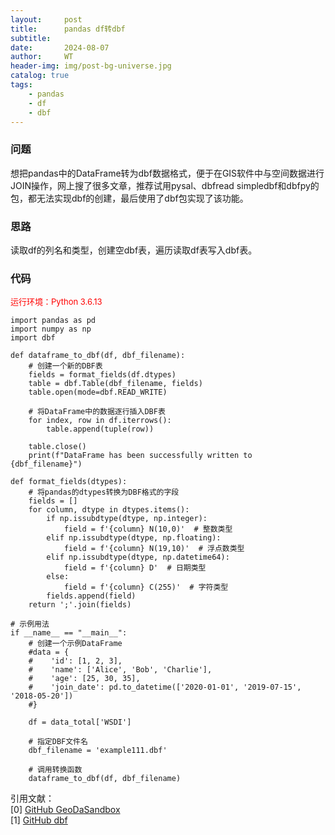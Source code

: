 ```yaml
---
layout:     post
title:      pandas df转dbf
subtitle:   
date:       2024-08-07
author:     WT
header-img: img/post-bg-universe.jpg
catalog: true
tags:
    - pandas
    - df
    - dbf
---
```


### 问题
想把pandas中的DataFrame转为dbf数据格式，便于在GIS软件中与空间数据进行JOIN操作，网上搜了很多文章，推荐试用pysal、dbfread
simpledbf和dbfpy的包，都无法实现dbf的创建，最后使用了dbf包实现了该功能。

### 思路 
读取df的列名和类型，创建空dbf表，遍历读取df表写入dbf表。 

### 代码
<font size=2 color=Red>运行环境：Python 3.6.13</font>    

  
```
import pandas as pd
import numpy as np
import dbf

def dataframe_to_dbf(df, dbf_filename):
    # 创建一个新的DBF表
    fields = format_fields(df.dtypes)
    table = dbf.Table(dbf_filename, fields)
    table.open(mode=dbf.READ_WRITE)

    # 将DataFrame中的数据逐行插入DBF表
    for index, row in df.iterrows():
        table.append(tuple(row))

    table.close()
    print(f"DataFrame has been successfully written to {dbf_filename}")

def format_fields(dtypes):
    # 将pandas的dtypes转换为DBF格式的字段
    fields = []
    for column, dtype in dtypes.items():
        if np.issubdtype(dtype, np.integer):
            field = f'{column} N(10,0)'  # 整数类型
        elif np.issubdtype(dtype, np.floating):
            field = f'{column} N(19,10)'  # 浮点数类型
        elif np.issubdtype(dtype, np.datetime64):
            field = f'{column} D'  # 日期类型
        else:
            field = f'{column} C(255)'  # 字符类型
        fields.append(field)
    return ';'.join(fields)

# 示例用法
if __name__ == "__main__":
    # 创建一个示例DataFrame
    #data = {
    #    'id': [1, 2, 3],
    #    'name': ['Alice', 'Bob', 'Charlie'],
    #    'age': [25, 30, 35],
    #    'join_date': pd.to_datetime(['2020-01-01', '2019-07-15', '2018-05-20'])
    #}

    df = data_total['WSDI']
    
    # 指定DBF文件名
    dbf_filename = 'example111.dbf'
    
    # 调用转换函数
    dataframe_to_dbf(df, dbf_filename)
```  
  

引用文献：  
[0] [GitHub GeoDaSandbox](https://github.com/GeoDaSandbox/sandbox/blob/master/pyGDsandbox/dataIO.py)    
[1] [GitHub dbf](https://github.dev/ethanfurman/dbf/blob/47e97cd998067e9b4278dea09f137136e488029e/dbf/utils.py)







 


